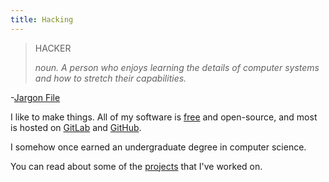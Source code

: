 ```yaml
---
title: Hacking
---
```


> HACKER
>
> *noun. A person who enjoys learning the details of computer systems and how to stretch their capabilities.*

-[Jargon File](http://jargon-file.org/archive/jargon-1.5.0.dos.txt)

I like to make things. All of my software is [free](https://www.fsf.org) and open-source, and most is hosted on [GitLab](https://gitlab.com/danso) and [GitHub](https://github.com/ninedotnine).

I somehow once earned an undergraduate degree in computer science.

You can read about some of the [projects](/hacking/projects) that I've worked on.
